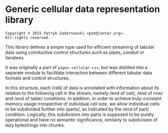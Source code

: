 Generic cellular data representation library
============================================

    Copyright © 2015 Patryk Zadarnowski «pat@jantar.org».
    All rights reserved.

This library defines a simple type used for efficient streaming
of tabular data using coinductive control structures such as
pipes, conduit or iteratees.

It was originally a part of `pipes-cellular-csv`, but was
distilled into a separate module to facilitate interaction
between different tabular data formats and control structures.

In this structure, each /cell/ of data is annotated
with information about its relation to the following
cell in the stream, namely /end of cell/, /end of row/
and /end of table/ conditions. In addition, in order
to achieve truly-constant memory usage irrespective of
individual cell size, we allow individual cells to be
subdivided further into /parts/, as indicated by the
/end of part/ condition. Logically, this subdivision
into parts is supposed to be purely operational and
have no semantic significance, similarly to subdivision
of lazy bytestrings into chunks.


